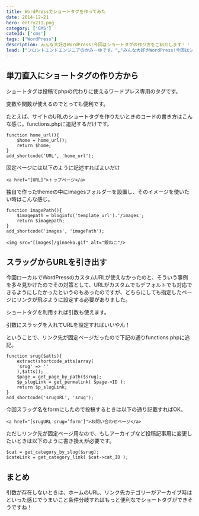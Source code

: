 ```yaml
---
title: WordPressでショートタグを作ってみた
date: 2014-12-21
hero: entry211.png
category: ['CMS']
cateId: ['cms']
tags: ["WordPress"]
description: みんな大好きWordPress!今回はショートタグの作り方をご紹介します！！
lead: ["フロントエンドエンジニアのかみーゆです。","みんな大好きWordPress!今回はショートタグの作り方をご紹介します！！"]
---
```

## 単刀直入にショートタグの作り方から
ショートタグは投稿でphpの代わりに使えるワードプレス専用のタグです。

変数や関数が使えるのでとっても便利です。

たとえば、サイトのURLのショートタグを作りたいときのコードの書き方はこんな感じ。functions.phpに追記するだけです。

```
function home_url(){
    $home = home_url();
    return $home;
}
add_shortcode('URL', 'home_url');
```
固定ページには以下のように記述すればよいだけ

```
<a href="[URL]">トップページ</a>
```
独自で作ったthemeの中にimagesフォルダーを設置し、そのイメージを使いたい時はこんな感じ。
```
function imagePath(){
    $imagepath = bloginfo('template_url').'/images';
    return $imagepath;
}
add_shortcode('images', 'imagePath');
```
```
<img src="[images]/ginneko.gif" alt="銀ねこ"/>
```
## スラッグからURLを引き出す
今回ローカルでWordPressのカスタムURLが使えなかったのと、そういう事例を多々見かけたのでその対策として、URLがカスタムでもデフォルトでも対応できるようにしたかったというのもあったのですが、どちらにしても指定したページにリンクが飛ぶように設定する必要がありました。

ショートタグを利用すれば引数も使えます。

引数にスラッグを入れてURLを設定すればいいやん！

ということで、リンク先が固定ページだったので下記の通りfunctions.phpに追記。
```
function srug($atts){
    extract(shortcode_atts(array(
    'srug' => ''
    ),$atts));
    $page = get_page_by_path($srug);
    $p_slugLink = get_permalink( $page->ID );
    return $p_slugLink;
}
add_shortcode('srugURL', 'srug');
```
今回スラッグ名をformにしたので投稿するときは以下の通り記載すればOK。
```
<a href="[srugURL srug=’form']">お問い合わせページ</a>
```
ただしリンク先が固定ページ用なので、もしアーカイブなど投稿記事用に変更したいときは以下のように書き換えが必要です。
```
$cat = get_category_by_slug($srug);
$cateLink = get_category_link( $cat->cat_ID );
```
## まとめ
引数が存在しないときは、ホームのURL、リンク先カテゴリーがアーカイブ時はといった感じでうまいこと条件分岐すればもっと便利なでショートタグができそうですね！
